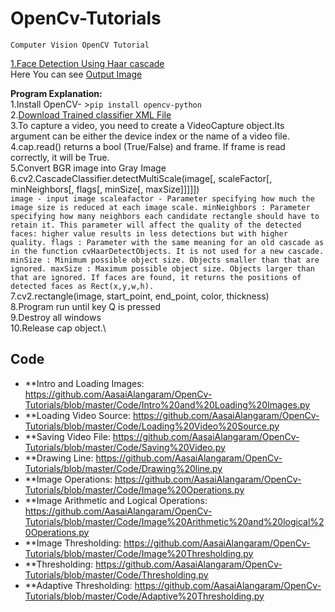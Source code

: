 # OpenCv-Tutorials
`Computer Vision OpenCV Tutorial`

[1.Face Detection Using Haar cascade](https://github.com/AasaiAlangaram/OpenCv-Tutorials/blob/master/Face%20detection/Face%20Detection%20using%20Haar%20Cascade%20OpenCv.py)\
Here You can see [Output Image](https://github.com/AasaiAlangaram/OpenCv-Tutorials/blob/master/Images/Face%20Detection%20Haar%20Cascade.PNG)

**Program Explanation:**\
1.Install OpenCV- >`pip install opencv-python`\
2.[Download Trained classifier XML File]( https://raw.githubusercontent.com/opencv/opencv/master/data/haarcascades/haarcascade_frontalface_default.xml)\
3.To capture a video, you need to create a VideoCapture object.Its argument can be either the device index or the name of a video file.\
4.cap.read() returns a bool (True/False) and frame. If frame is read correctly, it will be True.\
5.Convert BGR image into Gray Image\
6.cv2.CascadeClassifier.detectMultiScale(image[, scaleFactor[, minNeighbors[, flags[, minSize[, maxSize]]]]]) \
`image - input image
scaleafactor - Parameter specifying how much the image size is reduced at each image scale.
minNeighbors : Parameter specifying how many neighbors each candidate rectangle should have to retain it. This parameter will affect the quality of the detected faces: higher value results in less detections but with higher quality.
flags : Parameter with the same meaning for an old cascade as in the function cvHaarDetectObjects. It is not used for a new cascade.
minSize : Minimum possible object size. Objects smaller than that are ignored.
maxSize : Maximum possible object size. Objects larger than that are ignored.
If faces are found, it returns the positions of detected faces as Rect(x,y,w,h).`\
7.cv2.rectangle(image, start_point, end_point, color, thickness)\
8.Program run until key Q is pressed\
9.Destroy all windows\
10.Release cap object.\

## Code
* **Intro and Loading Images: <https://github.com/AasaiAlangaram/OpenCv-Tutorials/blob/master/Code/Intro%20and%20Loading%20Images.py>
* **Loading Video Source: <https://github.com/AasaiAlangaram/OpenCv-Tutorials/blob/master/Code/Loading%20Video%20Source.py>
* **Saving Video File: <https://github.com/AasaiAlangaram/OpenCv-Tutorials/blob/master/Code/Saving%20Video.py>
* **Drawing Line: <https://github.com/AasaiAlangaram/OpenCv-Tutorials/blob/master/Code/Drawing%20line.py>
* **Image Operations: <https://github.com/AasaiAlangaram/OpenCv-Tutorials/blob/master/Code/Image%20Operations.py>
* **Image Arithmetic and Logical Operations: <https://github.com/AasaiAlangaram/OpenCv-Tutorials/blob/master/Code/Image%20Arithmetic%20and%20logical%20Operations.py>
* **Image Thresholding: <https://github.com/AasaiAlangaram/OpenCv-Tutorials/blob/master/Code/Image%20Thresholding.py>
* **Thresholding: <https://github.com/AasaiAlangaram/OpenCv-Tutorials/blob/master/Code/Thresholding.py>
* **Adaptive Thresholding: <https://github.com/AasaiAlangaram/OpenCv-Tutorials/blob/master/Code/Adaptive%20Thresholding.py>
